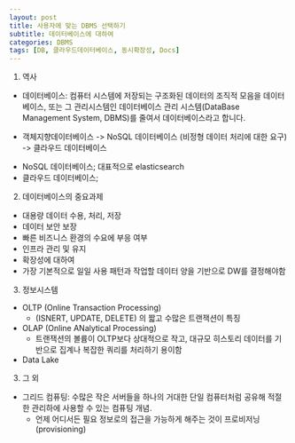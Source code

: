```yaml
---
layout: post
title: 사용자에 맞는 DBMS 선택하기
subtitle: 데이터베이스에 대하여
categories: DBMS
tags: [DB, 클라우드데이터베이스, 동시확장성, Docs]
---
```


1. 역사

- 데이터베이스: 컴퓨터 시스템에 저장되는 구조화된 데이터의 조직적 모음을 데이터베이스, 또는 그 관리시스템인 데이터베이스 관리 시스템(DataBase Management System, DBMS)를 줄여서 데이터베이스라고 합니다. 

- 객체지향데이터베이스 -> NoSQL 데이터베이스 (비정형 데이터 처리에 대한 요구) -> 클라우드 데이터베이스

* NoSQL 데이터베이스; 대표적으로 elasticsearch 
* 클라우드 데이터베이스; 

2. 데이터베이스의 중요과제
- 대용량 데이터 수용, 처리, 저장
- 데이터 보안 보장
- 빠른 비즈니스 환경의 수요에 부응 여부
- 인프라 관리 및 유지
- 확장성에 대하여
- 가장 기본적으로 일일 사용 패턴과 작업할 데이터 양을 기반으로 DW를 결정해야함


3. 정보시스템
- OLTP (Online Transaction Processing)
	- (ISNERT, UPDATE, DELETE) 의 짧고 수많은 트랜잭션이 특징
- OLAP (Online ANalytical Processing)
	- 트랜잭션의 볼륨이 OLTP보다 상대적으로 작고, 대규모 히스토리 데이터를 기반으로 집계나 복잡한 쿼리를 처리하기 용이함
- Data Lake
3. 그 외
- 그리드 컴퓨팅: 수많은 작은 서버들을 하나의 거대한 단일 컴퓨터처럼 공유해 적절한 관리하에 사용할 수 있는 컴퓨팅 개념.
	- 언제 어디서든 필요 정보로의 접근을 가능하게 해주는 것이 프로비저닝(provisioning)
